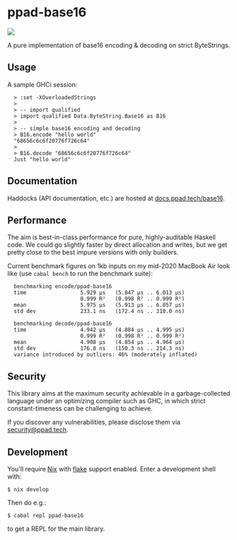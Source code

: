 # ppad-base16

[![](https://img.shields.io/hackage/v/ppad-base16?color=blue)](https://hackage.haskell.org/package/ppad-base16)

A pure implementation of base16 encoding & decoding on strict
ByteStrings.

## Usage

A sample GHCi session:

```
  > :set -XOverloadedStrings
  >
  > -- import qualified
  > import qualified Data.ByteString.Base16 as B16
  >
  > -- simple base16 encoding and decoding
  > B16.encode "hello world"
  "68656c6c6f20776f726c64"
  >
  > B16.decode "68656c6c6f20776f726c64"
  Just "hello world"
```

## Documentation

Haddocks (API documentation, etc.) are hosted at
[docs.ppad.tech/base16](https://docs.ppad.tech/base16).

## Performance

The aim is best-in-class performance for pure, highly-auditable Haskell
code. We could go slightly faster by direct allocation and writes, but
we get pretty close to the best impure versions with only builders.

Current benchmark figures on 1kb inputs on my mid-2020 MacBook Air look
like (use `cabal bench` to run the benchmark suite):

```
  benchmarking encode/ppad-base16
  time                 5.929 μs   (5.847 μs .. 6.013 μs)
                       0.999 R²   (0.998 R² .. 0.999 R²)
  mean                 5.975 μs   (5.913 μs .. 6.057 μs)
  std dev              233.1 ns   (172.4 ns .. 310.0 ns)

  benchmarking decode/ppad-base16
  time                 4.942 μs   (4.884 μs .. 4.995 μs)
                       0.999 R²   (0.998 R² .. 0.999 R²)
  mean                 4.908 μs   (4.854 μs .. 4.964 μs)
  std dev              176.8 ns   (150.3 ns .. 214.3 ns)
  variance introduced by outliers: 46% (moderately inflated)
```

## Security

This library aims at the maximum security achievable in a
garbage-collected language under an optimizing compiler such as GHC, in
which strict constant-timeness can be challenging to achieve.

If you discover any vulnerabilities, please disclose them via
security@ppad.tech.

## Development

You'll require [Nix][nixos] with [flake][flake] support enabled. Enter a
development shell with:

```
$ nix develop
```

Then do e.g.:

```
$ cabal repl ppad-base16
```

to get a REPL for the main library.

[nixos]: https://nixos.org/
[flake]: https://nixos.org/manual/nix/unstable/command-ref/new-cli/nix3-flake.html
